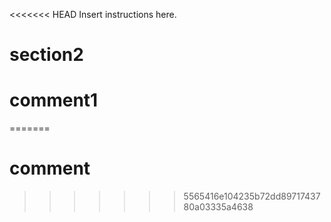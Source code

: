 <<<<<<< HEAD
Insert instructions here.
# section2
# comment1
=======
# comment
>>>>>>> 5565416e104235b72dd8971743780a03335a4638
